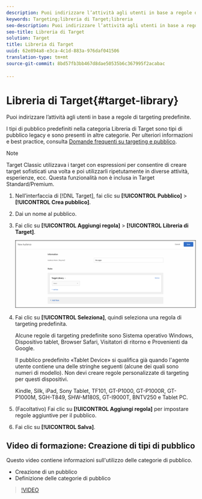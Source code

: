 ```yaml
---
description: Puoi indirizzare l’attività agli utenti in base a regole di targeting predefinite.
keywords: Targeting;libreria di Target;libreria
seo-description: Puoi indirizzare l’attività agli utenti in base a regole di targeting predefinite.
seo-title: Libreria di Target
solution: Target
title: Libreria di Target
uuid: 62e894a8-e3ca-4c1d-883a-976daf041506
translation-type: tm+mt
source-git-commit: 8bd57fb3bb467d8dae50535b6c367995f2acabac

---
```



# Libreria di Target{#target-library}

Puoi indirizzare l’attività agli utenti in base a regole di targeting predefinite.

I tipi di pubblico predefiniti nella categoria Libreria di Target sono tipi di pubblico legacy e sono presenti in altre categorie. Per ulteriori informazioni e best practice, consulta [Domande frequenti su targeting e pubblico](../../../c-target/c-troubleshooting-targets-and-audiences/troubleshooting-targets-and-audiences.md#concept_C4EE4B8F4840430CBD798D579A8F208D).

>[!NOTE]
>
>Target Classic utilizzava i target con espressioni per consentire di creare target sofisticati una volta e poi utilizzarli ripetutamente in diverse attività, esperienze, ecc. Questa funzionalità non è inclusa in Target Standard/Premium.

1. Nell’interfaccia di [!DNL Target], fai clic su **[!UICONTROL Pubblico]** &gt; **[!UICONTROL Crea pubblico]**.
1. Dai un nome al pubblico.
1. Fai clic su **[!UICONTROL Aggiungi regola]** &gt; **[!UICONTROL Libreria di Target]**.

   ![Libreria di Target](assets/target_library.png)

1. Fai clic su **[!UICONTROL Seleziona]**, quindi seleziona una regola di targeting predefinita.

   Alcune regole di targeting predefinite sono Sistema operativo Windows, Dispositivo tablet, Browser Safari, Visitatori di ritorno e Provenienti da Google.

   Il pubblico predefinito «Tablet Device» si qualifica già quando l&#39;agente utente contiene una delle stringhe seguenti (alcune dei quali sono numeri di modello). Non devi creare regole personalizzate di targeting per questi dispositivi.

   Kindle, Silk, iPad, Sony Tablet, TF101, GT-P1000, GT-P1000R, GT-P1000M, SGH-T849, SHW-M180S, GT-I9000T, BNTV250 e Tablet PC.

1. (Facoltativo) Fai clic su **[!UICONTROL Aggiungi regola]** per impostare regole aggiuntive per il pubblico.
1. Fai clic su **[!UICONTROL Salva]**.

## Video di formazione: Creazione di tipi di pubblico

Questo video contiene informazioni sull&#39;utilizzo delle categorie di pubblico.

* Creazione di un pubblico
* Definizione delle categorie di pubblico

>[!VIDEO](https://video.tv.adobe.com/v/17392?captions=ita)
